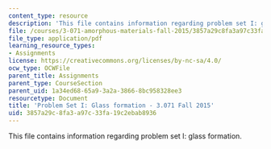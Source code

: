```yaml
---
content_type: resource
description: 'This file contains information regarding problem set I: glass formation.'
file: /courses/3-071-amorphous-materials-fall-2015/3857a29c8fa3a97c33fa19c2ebab8936_MIT3_071F14_Problem_Set_I.pdf
file_type: application/pdf
learning_resource_types:
- Assignments
license: https://creativecommons.org/licenses/by-nc-sa/4.0/
ocw_type: OCWFile
parent_title: Assignments
parent_type: CourseSection
parent_uid: 1a34ed68-65a9-3a2a-3866-8bc958328ee3
resourcetype: Document
title: 'Problem Set I: Glass formation - 3.071 Fall 2015'
uid: 3857a29c-8fa3-a97c-33fa-19c2ebab8936
---
```

This file contains information regarding problem set I: glass formation.